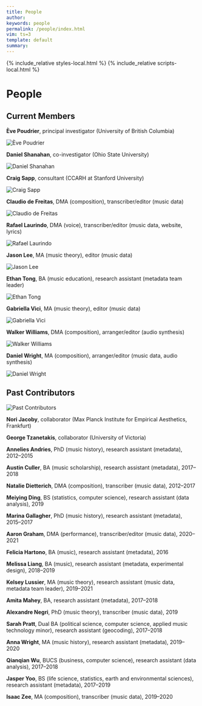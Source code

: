 ```yaml
---
title: People
author: 
keywords: people
permalink: /people/index.html
vim: ts=3
template: default
summary: 
---
```


{% include_relative styles-local.html %}
{% include_relative scripts-local.html %}

# People #

## Current Members ##


**Ève Poudrier**, principal investigator (University of British Columbia)

![Ève Poudrier](/people/person-placeholder.jpg)


**Daniel Shanahan**, co-investigator (Ohio State University)

![Daniel Shanahan](/people/person-placeholder.jpg)


**Craig Sapp**, consultant (CCARH at Stanford University)

![Craig Sapp](/people/person-placeholder.jpg)


**Claudio de Freitas**, DMA (composition), transcriber/editor (music data)

![Claudio de Freitas](/people/person-placeholder.jpg)


**Rafael Laurindo**, DMA (voice), transcriber/editor (music data, website, lyrics)

![Rafael Laurindo](/people/person-placeholder.jpg)


**Jason Lee**, MA (music theory), editor (music data)

![Jason Lee](/people/person-placeholder.jpg)


**Ethan Tong**, BA (music education), research assistant (metadata team leader)

![Ethan Tong](/people/person-placeholder.jpg)


**Gabriella Vici**, MA (music theory), editor	(music data)

![Gabriella Vici](/people/person-placeholder.jpg)


**Walker Williams**, DMA (composition), arranger/editor (audio synthesis)

![Walker Williams](/people/person-placeholder.jpg)


**Daniel Wright**, MA (composition), arranger/editor (music data, audio synthesis)

![Daniel Wright](/people/person-placeholder.jpg)


## Past Contributors ##


![Past Contributors](/people/past-contributors.JPG)

**Nori Jacoby**, collaborator (Max Planck Institute for Empirical Aesthetics, Frankfurt)

**George Tzanetakis**, collaborator (University of Victoria)

**Annelies Andries**, PhD (music history), research assistant (metadata), 2012–2015

**Austin Culler**, BA (music scholarship), research assistant (metadata), 2017–2018

**Natalie Dietterich**, DMA (composition), transcriber (music data), 2012–2017

**Meiying Ding**, BS (statistics, computer science), research assistant (data analysis), 2019

**Marina Gallagher**, PhD (music history), research assistant (metadata), 2015–2017

**Aaron Graham**, DMA (performance), transcriber/editor (music data), 2020–2021

**Felicia Hartono**, BA (music), research assistant (metadata), 2016

**Melissa Liang**, BA (music), research assistant (metadata, experimental design), 2018–2019

**Kelsey Lussier**, MA (music theory), research assistant (music data, metadata team leader), 2019–2021

**Amita Mahey**, BA, research assistant (metadata), 2017–2018

**Alexandre Negri**, PhD (music theory), transcriber (music data), 2019

**Sarah Pratt**, Dual BA (political science, computer science, applied music technology minor), research assistant (geocoding), 2017–2018

**Anna Wright**, MA (music history), research assistant (metadata), 2019–2020

**Qianqian Wu**, BUCS (business, computer science), research assistant (data analysis), 2017–2018

**Jasper Yoo**, BS (life science, statistics, earth and environmental sciences), research assistant (metadata), 2017–2019

**Isaac Zee**, MA (composition), transcriber (music data), 2019–2020


